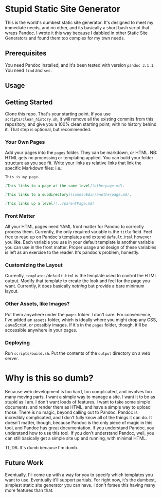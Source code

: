 # Stupid Static Site Generator

This is the world's dumbest static site generator. It's designed to meet my immediate needs, and no other, and its basically a short bash script that wraps Pandoc. I wrote it this way because I dabbled in other Static Site Generators and found them too complex for my own needs.

## Prerequisites
You need Pandoc installed, and it's been tested with version `pandoc 3.1.1`. You need `find` and `sed`. 

## Usage
## Getting Started
Clone this repo. That's your starting point. If you use `scripts/clean_history.sh`, it will remove all the existing commits from this repository, and give you a 100% clean starting point, with no history behind it. That step is optional, but recommended.
### Your Own Pages
Add your pages into the `pages` folder. They can be markdown, *or* HTML. NB: HTML gets no processing or templating applied. You can build your folder structure as you see fit. Write your links as relative links that link the specific Markdown files: i.e.:

```markdown
This is my page. 

[This links to a page at the same level](otherpage.md). 

[This links to a subdirectory](somesubdir/anotherpage.md). 

[This links up a level](../parentPage.md)
```

### Front Matter
All your HTML pages need YAML front matter for Pandoc to correctly process them. Currently, the only required variable is the `title` field. Feel free to read up on [Pandoc's templates](https://pandoc.org/MANUAL.html#templates) and extend `default.html` however you like. Each variable you use in your default template is another variable you can use in the front matter. Proper usage and design of these variables is left as an exercise to the reader. It's pandoc's problem, honestly.

### Customizing the Layout
Currently, `templates/default.html` is the template used to control the HTML output. Modify that template to create the look and feel for the page you want. Currently, it does basically *nothing* but provide a bare minimum layout.

### Other Assets, like Images?
Put them anywhere under the `pages` folder. I don't care. For convenience, I've added an `assets` folder, which is ideally where you might drop any CSS, JavaScript, or possibly images. If it's in the `pages` folder, though, it'll be accessible anywhere in your pages.

### Deploying
Run `scripts/build.sh`. Put the contents of the `output` directory on a web server. 

# Why is this so dumb?
Because web development is too hard, too complicated, and involves too many moving parts. I want a simple way to manage a site. I want it to be as stupid as I am. I don't want loads of features. I want to take some simple documents, and render them as HTML, and have a simple way to upload those. There is no magic, beyond calling out to Pandoc. Pandoc is incredibly complicated, and I don't fully know all of the things it can do. It doesn't matter, though, because Pandoc is the only piece of magic in this tool, and Pandoc has great documentation. If you understand Pandoc, you understand how to use this tool. If you don't understand Pandoc, well, you can still basically get a simple site up and running, with minimal HTML.

TL;DR: It's dumb because I'm dumb.

## Future Work
Eventually, I'll come up with a way for you to specify which templates you want to use. Eventually it'll support partials. For right now, it's the dumbest, simplest static site generator you can have. I don't forsee this having many more features than that.